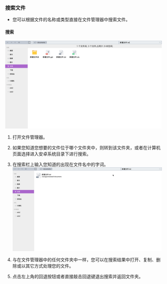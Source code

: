 ### 搜索文件
   - 您可以根据文件的名称或类型直接在文件管理器中搜索文件。

#### 搜索
![](../pic/soft/filemanager/search.png)

   1. 打开文件管理器。
   2. 如果您知道您想要的文件位于哪个文件夹中，则转到该文件夹，或者在计算机页面选择进入安卓系统目录下进行搜索。
   3. 在搜索栏上输入您知道的出现在文件名中的字词。  
![](../pic/soft/filemanager/search_result.png)

   4. 与在文件管理器中的任何文件夹中一样，您可以在搜索结果中打开、复制、删除或以其它方式处理您的文件。
   5. 点击左上角的回退按钮或者直接敲击回退键退出搜索并返回文件夹。

